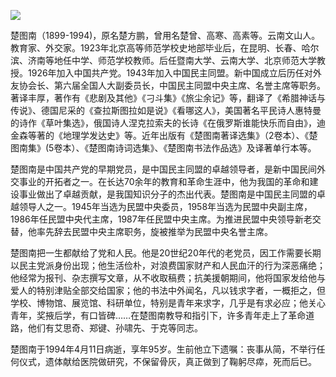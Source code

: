 ![](https://s2.loli.net/2022/09/01/bNaIzLEswBUuSid.png)

楚图南（1899-1994)，原名楚方鹏，曾用名楚曾、高寒、高素等。云南文山人。教育家、外交家。1923年北京高等师范学校史地部毕业后，在昆明、长春、哈尔滨、济南等地任中学、师范学校教师。后任暨南大学、云南大学、北京师范大学教授。1926年加入中国共产党。1943年加入中国民主同盟。新中国成立后历任对外友协会长、第六届全国人大副委员长，中国民主同盟中央主席、名誉主席等职务。著译丰厚，著作有《悲剧及其他》《刁斗集》《旅尘余记》等，翻译了《希腊神话与传说》、德国尼采的《查拉斯图拉如是说》《看哪这人》，美国著名平民诗人惠特曼的诗作《草叶集选》，俄国诗人涅克拉索夫的长诗《在俄罗斯谁能快乐而自由》，迪金森等著的《地理学发达史》等。近年出版有《楚图南著译选集》（2卷本）、《楚图南集》(5卷本）、《楚图南诗词选集》、《楚图南书法作品选》及译著单行本等。

楚图南是中国共产党的早期党员，是中国民主同盟的卓越领导者，是新中国民间外交事业的开拓者之一。在长达70余年的教育和革命生涯中，他为我国的革命和建设事业做出了卓越贡献，是我国知识分子的杰出代表。楚图南是中国民主同盟的卓越领导人之一。1945年当选为民盟中央委员，1958年当选为民盟中央副主席，1986年任民盟中央代主席，1987年任民盟中央主席。为推进民盟中央领导新老交替，他率先辞去民盟中央主席职务，旋被推举为民盟中央名誉主席。

楚图南把一生都献给了党和人民。他是20世纪20年代的老党员，因工作需要长期以民主党派身份出现；他生活俭朴，对浪费国家财产和人民血汗的行为深恶痛绝；他经常为报刊、杂志撰写文章，从不收取稿费；抗美援朝期间，他将国家发给他与爱人的特别津贴全部交给国家；他的书法中外闻名，凡以钱求字者，一概拒之，但学校、博物馆、展览馆、科研单位，特别是青年来求字，几乎是有求必应；他关心青年，奖掖后学，有口皆碑……在楚图南教导和指引下，许多青年走上了革命道路，他们有艾思奇、郑键、孙啸先、于克等同志。

楚图南于1994年4月11日病逝，享年95岁。生前他立下遗嘱：丧事从简，不举行任何仪式，遗体献给医院做研究，不保留骨灰，真正做到了鞠躬尽瘁，死而后已。